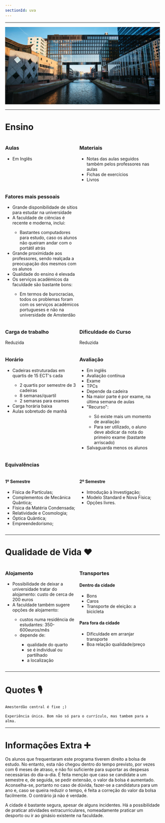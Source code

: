 ```yaml
---
sectionId: uva
---
```


---

<img src="images/uva.jpg" alt="UvA" class="rounded-image">

---

# Ensino

<!-- Aulas Section -->
<div style="display: flex;">
    <div style="flex-basis: 48%;">
        <h3>Aulas</h3>
        <ul>
            <li>Em Inglês</li>
        </ul>
    </div>
    <div style="flex-basis: 48%;">
        <h3>Materiais</h3>
        <ul>
            <li>Notas das aulas seguidos também pelos professores nas aulas</li>
            <li>Fichas de exercícios</li>
            <li>Livros</li>
        </ul>
    </div>
</div>

<!-- Fatores mais pessoais Section -->
<div style="display: flex;">
    <div style="flex-basis: 48%;">
        <h3>Fatores mais pessoais</h3>
        <ul>
            <li>Grande disponibilidade de sítios para estudar na universidade</li>
            <li>A faculdade de ciências é recente e moderna, inclui:</li>
            <ul>
                <li>Bastantes computadores para estudo, caso os alunos não queiram andar com o portátil atrás</li>
            </ul>
            <li>Grande proximidade aos professores, sendo realçada a preocupação dos mesmos com os alunos</li>
            <li>Qualidade do ensino é elevada</li>
            <li>Os serviços académicos da faculdade são bastante bons:</li>
            <ul>
                <li>Em termos de burocracias, todos os problemas foram com os serviços académicos portugueses e não na universidade de Amsterdão</li>
            </ul>
        </ul>
    </div>
</div>

<!-- Carga de trabalho Section -->
<div style="display: flex;">
    <div style="flex-basis: 48%;">
        <h3>Carga de trabalho</h3>
        <p>Reduzida</p>
    </div>
    <div style="flex-basis: 48%;">
        <h3>Dificuldade do Curso</h3>
        <p>Reduzida</p>
    </div>
</div>

<!-- Horário Section -->
<div style="display: flex;">
    <div style="flex-basis: 48%;">
        <h3>Horário</h3>
        <ul>
            <li>Cadeiras estruturadas em quartis de 15 ECT's cada</li>
            <ul>
                <li>2 quartis por semestre de 3 cadeiras</li>
                <li>8 semanas/quartil</li>
                <li>2 semanas para exames</li>
            </ul>
            <li>Carga horária baixa</li>
            <li>Aulas sobretudo de manhã</li>
        </ul>
    </div>
    <div style="flex-basis: 48%;">
        <h3>Avaliação</h3>
        <ul>
            <li>Em inglês</li>
            <li>Avaliação contínua</li>
            <li>Exame</li>
            <li>TPCs</li>
            <li>Depende da cadeira</li>
            <li>Na maior parte é por exame, na última semana de aulas</li>
            <li>"Recurso":</li>
            <ul>
                <li>Só existe mais um momento de avaliação</li>
                <li>Para ser utilizado, o aluno deve abdicar da nota do primeiro exame (bastante arriscado)</li>
            </ul>
            <li>Salvaguarda menos os alunos</li>
        </ul>
    </div>
</div>

<!-- Equivalências Section -->

### Equivalências

<div style="display: flex;">
    <div style="flex-basis: 48%;">
        <h4>1º Semestre</h4>
        <ul>
            <li>Física de Partículas;</li>
            <li>Complementos de Mecânica Quântica;</li>
            <li>Física da Matéria Condensada;</li>
            <li>Relatividade e Cosmologia;</li>
            <li>Óptica Quântica;</li>
            <li>Empreendedorismo;</li>
        </ul>
    </div>
    <div style="flex-basis: 48%;">
        <h4>2º Semestre</h4>
        <ul>
            <li>Introdução à Investigação;</li>
            <li>Modelo Standard e Nova Física;</li>
            <li>Opções livres.</li>
        </ul>
    </div>
</div>

---

# Qualidade de Vida ❤️

<div style="display: flex;">
    <div style="flex-basis: 48%;">
        <h3>Alojamento</h3>
        <ul>
            <li>Possibilidade de deixar a universidade tratar do alojamento: custo de cerca de 200 euros</li>
            <li>A faculdade também sugere opções de alojamento:</li>
            <ul>
                <li>custos numa residência de estudantes: 350-600euros/mês</li>
                <li>depende de:</li>
                <ul>
                    <li>qualidade do quarto</li>
                    <li>se é individual ou partilhado</li>
                    <li>a localização</li>
                </ul>
            </ul>
        </ul>
    </div>
    <div style="flex-basis: 48%;">
        <h3>Transportes</h3>
        <h4>Dentro da cidade</h4>
        <ul>
            <li>Bons</li>
            <li>Caros</li>
            <li>Transporte de eleição: a bicicleta</li>
        </ul>
        <h4>Para fora da cidade</h4>
        <ul>
            <li>Dificuldade em arranjar transporte</li>
            <li>Boa relação qualidade/preço</li>
        </ul>
    </div>
</div>

---

# Quotes 🎙️

```
Amesterdão central é fixe ;)
```

```
Experiência única. Bom não só para o currículo, mas tambem para a alma.
```

---

# Informações Extra ➕

Os alunos que frequentaram este programa tiverem direito a bolsa de estudo. No entanto, esta não chegou dentro do tempo previsto, por vezes com 6 meses de atraso, e não foi suficiente para suportar as despesas necessárias do dia-a-dia. É feita menção que caso se candidate a um semestre e, de seguida, se pedir extensão, o valor da bolsa é aumentado. Aconselha-se, portanto no caso de dúvida, fazer-se a candidatura para um ano e, caso se queira reduzir o tempo, é feita a correção do valor da bolsa facilmente. O contrário já não é verdade.

A cidade é bastante segura, apesar de alguns incidentes. Há a possibilidade de praticar atividades extracurriculares, nomeadamente praticar um desporto ou ir ao ginásio existente na faculdade.
